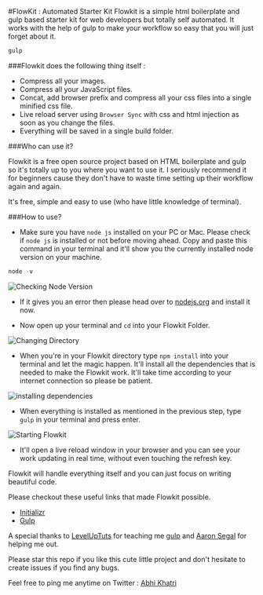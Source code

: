 #FlowKit : Automated Starter Kit
Flowkit is a simple html boilerplate and gulp based starter kit for web developers but totally self automated. It works with the help of gulp to make your workflow so easy that you will just forget about it.

   ```js
   gulp
   ```

###Flowkit does the following thing itself :

* Compress all your images.
* Compress all your JavaScript files.
* Concat, add browser prefix and compress all your css files into a single minified css file. 
* Live reload server using `Browser Sync`  with css and html injection as soon as you change the files.
* Everything will be saved in a single build folder. 

###Who can use it?

Flowkit is a free open source project based on HTML boilerplate and gulp so it's totally up to you where you want to use it. 
I seriously recommend it for beginners cause they don't have to waste time setting up their workflow again and again.

It's free, simple and easy to use (who have little knowledge of terminal). 

###How to use?

* Make sure you have `node js` installed on your PC or Mac. Please check if `node js` is installed or not before moving ahead. Copy and paste this command in your terminal and it'll show you the currently installed node version on your machine.

```js
node -v
```

![Checking Node Version](http://i.imgur.com/uxsKJs5.png "Checking Node Version")


* If it gives you an error then please head over to [nodejs.org](https://www.nodejs.org) and install it now.

* Now open up your terminal and `cd` into your Flowkit Folder. 
    
![Changing Directory](http://i.imgur.com/zk2kFK3.png "Changing Directory")

* When you're in your Flowkit directory type `npm install` into your terminal and let the magic happen. It'll install all the dependencies that is needed to make the Flowkit work. It'll take time according to your internet connection so please be patient.

![installing dependencies](http://i.imgur.com/x78sSz1.png "installing node dependencies")

* When everything is installed as mentioned in the previous step, type `gulp` in your terminal and press enter.

![Starting Flowkit](http://i.imgur.com/sWkTWLX.png "Starting Flowkit")

* It'll open a live reload window in your browser and you can see your work updating in real time, without even touching the refresh key. 

Flowkit will handle everything itself and you can just focus on writing beautiful code.

Please checkout these useful links that made Flowkit possible.

* [Initializr](http://www.initializr.com)
* [Gulp](http://gulpjs.com)

A special thanks to [LevelUpTuts](https://www.youtube.com/channel/UCyU5wkjgQYGRB0hIHMwm2Sg) for teaching me [gulp](http://gulpjs.com) and [Aaron Segal](https://plus.google.com/+AaronSegal317/posts) for helping me out.



Please star this repo if you like this cute little project and don't hesitate to create issues if you find any bugs.

Feel free to ping me anytime on Twitter : [Abhi Khatri](https://twitter.com/Abhi__Khatri)
